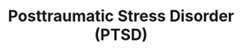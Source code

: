 ---
layout: page-breadcrumbs.html
title: Posttraumatic Stress Disorder (PTSD)
display_title: PTSD
concurrence: ""
template: ""
lastupdate_override: ""
relatedlinks:
  - url: ""
    title: ""
    description: ""

---